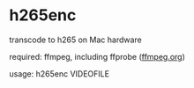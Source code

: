 # h265enc
transcode to h265 on Mac hardware

required: ffmpeg, including ffprobe ([ffmpeg.org](https://ffmpeg.org/))

usage: h265enc VIDEOFILE
